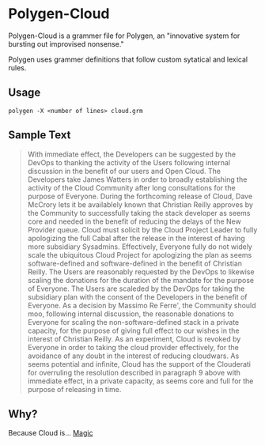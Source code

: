 # Polygen-Cloud

Polygen-Cloud is a grammer file for Polygen, an "innovative system for bursting out improvised nonsense."

Polygen uses grammer definitions that follow custom sytatical and lexical rules. 


## Usage

    polygen -X <number of lines> cloud.grm


## Sample Text

> With immediate effect, the Developers can be suggested by the DevOps to thanking the activity of the Users following internal discussion in the benefit of our users and Open Cloud.
The Developers take James Watters in order to broadly establishing the activity of the Cloud Community after long consultations for the purpose of Everyone.
> During the forthcoming release of Cloud, Dave McCrory lets it be availablely known that Christian Reilly approves by the Community to successfully taking the stack developer as seems core and needed in the benefit of reducing the delays of the New Provider queue.
Cloud must solicit by the Cloud Project Leader to fully apologizing the full Cabal after the release in the interest of having more subsidiary Sysadmins.
> Effectively, Everyone fully do not widely scale the ubiquitous Cloud Project for apologizing the plan as seems software-defined and software-defined in the benefit of Christian Reilly.
The Users are reasonably requested by the DevOps to likewise scaling the donations for the duration of the mandate for the purpose of Everyone.
> The Users are scaleded by the DevOps for taking the subsidiary plan with the consent of the Developers in the benefit of Everyone.
> As a decision by Massimo Re Ferre', the Community should moo, following internal discussion, the reasonable donations to Everyone for scaling the non-software-defined stack in a private capacity, for the purpose of giving full effect to our wishes in the interest of Christian Reilly.
> As an experiment, Cloud is revoked by Everyone in order to taking the cloud provider effectively, for the avoidance of any doubt in the interest of reducing cloudwars.
As seems potential and infinite, Cloud has the support of the Clouderati for overruling the resolution described in paragraph 9 above with immediate effect, in a private capacity, as seems core and full for the purpose of releasing in time.


## Why?

Because Cloud is... [Magic](http://i.imgur.com/fUrKqHi.gif)